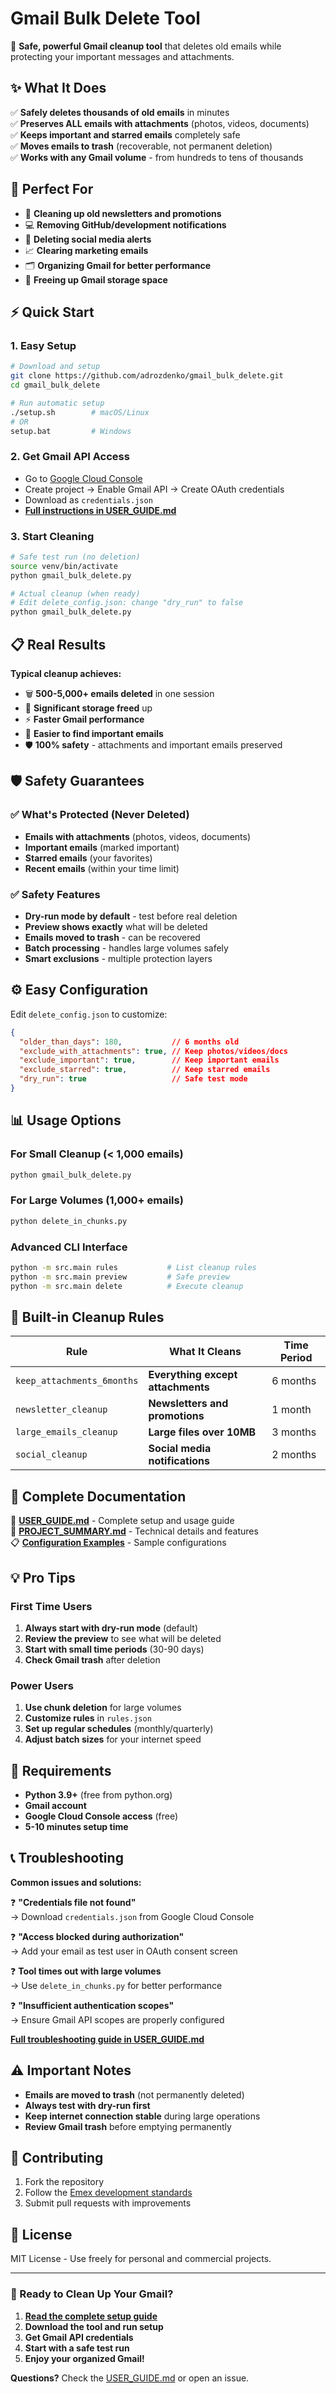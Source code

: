 # Gmail Bulk Delete Tool

🚀 **Safe, powerful Gmail cleanup tool** that deletes old emails while protecting your important messages and attachments.

## ✨ What It Does

✅ **Safely deletes thousands of old emails** in minutes  
✅ **Preserves ALL emails with attachments** (photos, videos, documents)  
✅ **Keeps important and starred emails** completely safe  
✅ **Moves emails to trash** (recoverable, not permanent deletion)  
✅ **Works with any Gmail volume** - from hundreds to tens of thousands  

## 🎯 Perfect For

- 📧 **Cleaning up old newsletters and promotions**
- 💻 **Removing GitHub/development notifications** 
- 📱 **Deleting social media alerts**
- 📈 **Clearing marketing emails**
- 🗂️ **Organizing Gmail for better performance**
- 💾 **Freeing up Gmail storage space**

## ⚡ Quick Start

### 1. Easy Setup
```bash
# Download and setup
git clone https://github.com/adrozdenko/gmail_bulk_delete.git
cd gmail_bulk_delete

# Run automatic setup
./setup.sh        # macOS/Linux
# OR
setup.bat         # Windows
```

### 2. Get Gmail API Access
- Go to [Google Cloud Console](https://console.cloud.google.com/)
- Create project → Enable Gmail API → Create OAuth credentials
- Download as `credentials.json` 
- **[Full instructions in USER_GUIDE.md](USER_GUIDE.md)**

### 3. Start Cleaning
```bash
# Safe test run (no deletion)
source venv/bin/activate
python gmail_bulk_delete.py

# Actual cleanup (when ready)
# Edit delete_config.json: change "dry_run" to false
python gmail_bulk_delete.py
```

## 📋 Real Results

**Typical cleanup achieves:**
- 🗑️ **500-5,000+ emails deleted** in one session
- 💾 **Significant storage freed** up
- ⚡ **Faster Gmail performance**  
- 🎯 **Easier to find important emails**
- 🛡️ **100% safety** - attachments and important emails preserved

## 🛡️ Safety Guarantees

### ✅ What's Protected (Never Deleted)
- **Emails with attachments** (photos, videos, documents)
- **Important emails** (marked important)
- **Starred emails** (your favorites)
- **Recent emails** (within your time limit)

### ✅ Safety Features
- **Dry-run mode by default** - test before real deletion
- **Preview shows exactly** what will be deleted
- **Emails moved to trash** - can be recovered
- **Batch processing** - handles large volumes safely
- **Smart exclusions** - multiple protection layers

## ⚙️ Easy Configuration

Edit `delete_config.json` to customize:

```json
{
  "older_than_days": 180,           // 6 months old
  "exclude_with_attachments": true, // Keep photos/videos/docs  
  "exclude_important": true,        // Keep important emails
  "exclude_starred": true,          // Keep starred emails
  "dry_run": true                   // Safe test mode
}
```

## 📊 Usage Options

### For Small Cleanup (< 1,000 emails)
```bash
python gmail_bulk_delete.py
```

### For Large Volumes (1,000+ emails)  
```bash
python delete_in_chunks.py
```

### Advanced CLI Interface
```bash
python -m src.main rules           # List cleanup rules
python -m src.main preview         # Safe preview
python -m src.main delete          # Execute cleanup
```

## 🎯 Built-in Cleanup Rules

| Rule | What It Cleans | Time Period |
|------|----------------|-------------|
| `keep_attachments_6months` | **Everything except attachments** | 6 months |
| `newsletter_cleanup` | **Newsletters and promotions** | 1 month |
| `large_emails_cleanup` | **Large files over 10MB** | 3 months |
| `social_cleanup` | **Social media notifications** | 2 months |

## 🚀 Complete Documentation

📖 **[USER_GUIDE.md](USER_GUIDE.md)** - Complete setup and usage guide  
🔧 **[PROJECT_SUMMARY.md](PROJECT_SUMMARY.md)** - Technical details and features  
📋 **[Configuration Examples](config.json.example)** - Sample configurations  

## 💡 Pro Tips

### First Time Users
1. **Always start with dry-run mode** (default)
2. **Review the preview** to see what will be deleted
3. **Start with small time periods** (30-90 days)
4. **Check Gmail trash** after deletion

### Power Users  
1. **Use chunk deletion** for large volumes
2. **Customize rules** in `rules.json`
3. **Set up regular schedules** (monthly/quarterly)
4. **Adjust batch sizes** for your internet speed

## 🔧 Requirements

- **Python 3.9+** (free from python.org)
- **Gmail account** 
- **Google Cloud Console access** (free)
- **5-10 minutes setup time**

## 📞 Troubleshooting

**Common issues and solutions:**

❓ **"Credentials file not found"**  
→ Download `credentials.json` from Google Cloud Console

❓ **"Access blocked during authorization"**  
→ Add your email as test user in OAuth consent screen

❓ **Tool times out with large volumes**  
→ Use `delete_in_chunks.py` for better performance

❓ **"Insufficient authentication scopes"**  
→ Ensure Gmail API scopes are properly configured

**[Full troubleshooting guide in USER_GUIDE.md](USER_GUIDE.md#-troubleshooting)**

## ⚠️ Important Notes

- **Emails are moved to trash** (not permanently deleted)
- **Always test with dry-run first**
- **Keep internet connection stable** during large operations
- **Review Gmail trash** before emptying permanently

## 🤝 Contributing

1. Fork the repository
2. Follow the [Emex development standards](https://github.com/Spilno-me/emex_dev_rules)
3. Submit pull requests with improvements

## 📝 License

MIT License - Use freely for personal and commercial projects.

---

### 🚀 Ready to Clean Up Your Gmail?

1. **[Read the complete setup guide](USER_GUIDE.md)**
2. **Download the tool and run setup**
3. **Get Gmail API credentials** 
4. **Start with a safe test run**
5. **Enjoy your organized Gmail!**

**Questions?** Check the [USER_GUIDE.md](USER_GUIDE.md) or open an issue.